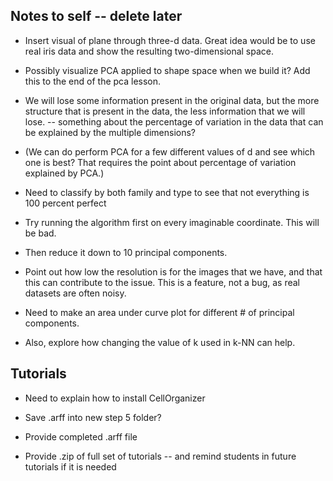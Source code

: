 ## Notes to self -- delete later


* Insert visual of plane through three-d data. Great idea would be to use real iris data and show the resulting two-dimensional space.

* Possibly visualize PCA applied to shape space when we build it? Add this to the end of the pca lesson.

* We will lose some information present in the original data, but the more structure that is present in the data, the less information that we will lose. -- something about the percentage of variation in the data that can be explained by the multiple dimensions?

* (We can do perform PCA for a few different values of d and see which one is best? That requires the point about percentage of variation explained by PCA.)

* Need to classify by both family and type to see that not everything is 100 percent perfect

* Try running the algorithm first on every imaginable coordinate. This will be bad.

* Then reduce it down to 10 principal components.

* Point out how low the resolution is for the images that we have, and that this can contribute to the issue. This is a feature, not a bug, as real datasets are often noisy.

* Need to make an area under curve plot for different # of principal components.

* Also, explore how changing the value of k used in k-NN can help.

## Tutorials

* Need to explain how to install CellOrganizer

* Save .arff into new step 5 folder?

* Provide completed .arff file

* Provide .zip of full set of tutorials -- and remind students in future tutorials if it is needed
